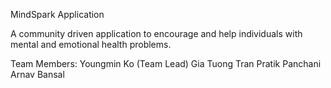 MindSpark Application

A community driven application to encourage and help individuals with mental and emotional health problems.

Team Members:
Youngmin Ko (Team Lead)
Gia Tuong Tran
Pratik Panchani
Arnav Bansal
